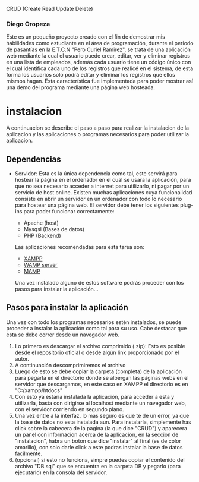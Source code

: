  CRUD (Create Read Update Delete)
### Diego Oropeza

Este es un pequeño proyecto creado con el fin de demostrar mis habilidades como estudiante en el área de programación, durante el periodo de pasantías en la E.T.C.N "Pero Curiel Ramirez", se trata de una aplicación web mediante la cual el usuario puede crear, editar, ver y eliminar registros en una lista de empleados, además cada usuario tiene un código único con el cual identifica cada uno de los registros que realicé en el sistema, de esta forma los usuarios solo podrá editar y eliminar los registros que ellos mismos hagan. Esta característica fue implementada para poder mostrar así una demo del programa mediante una página web hosteada.

# instalacion

A continuacion se describe el paso a paso para realizar la instalacion de la aplicacion y las aplicaciones o programas necesarios para poder utilizar la aplicacion.

## Dependencias

- Servidor: Esta es la única dependencia como tal, este servirá para hostear la página en el ordenador en el cual se usara la aplicación, para que no sea necesario acceder a internet para utilizarlo, ni pagar por un servicio de host online. Existen muchas aplicaciones cuya funcionalidad consiste en abrir un servidor en un ordenador con todo lo necesario para hostear una página web. El servidor debe tener los siguientes plug-ins para poder funcionar correctamente:

  - Apache (host)
  - Mysqsl (Bases de datos)
  -  PHP   (Backend)
  
  Las aplicaciones recomendadas para esta tarea son:
    - [XAMPP](https://www.apachefriends.org/es/index.html)
    - [WAMP server](https://www.wampserver.com/en/)
    - [MAMP](https://www.mamp.info/en/windows/)
 
  Una vez instalado alguno de estos software podrás proceder con los pasos para instalar la aplicación...

## Pasos para instalar la aplicación

Una vez con todo los programas necesarios estén instalados, se puede proceder a instalar la aplicación como tal para su uso. Cabe destacar que esta se debe correr desde un navegador web.
1. Lo primero es descargar el archivo comprimido (.zip): Esto es posible desde el repositorio oficial o desde algún link proporcionado por el autor.
2. A continuación descomprimiremos el archivo
3. Luego de esto se debe copiar la carpeta (completa) de la aplicación para pegarla en el directorio donde se albergan las páginas webs en el servidor que descargamos, en este caso en XAMPP el directorio es en "C:/xampp/htdocs"
4. Con esto ya estaría instalada la aplicación, para acceder a esta y utilizarla, basta con dirigirse al localhost mediante un navegador web, con el servidor corriendo en segundo plano.
5. Una vez entre a la interfaz, lo mas seguro es que te de un error, ya que la base de datos no esta instalada aun. Para instalarla, simplemente has click sobre la cabecera de la pagina (la que dice "CRUD") y aparecera un panel con informacion acerca de la aplicacion, en la seccion de "instalacion", habra un boton que dice "instalar" al final (es de color amarillo), con solo darle click a este podras instalar la base de datos facilmente.
6. (opcional) si esto no funciona, simpre puedes copiar el contenido del archivo "DB.sql" que se encuentra en la carpeta DB y pegarlo (para ejecutarlo) en la consola del servidor.

